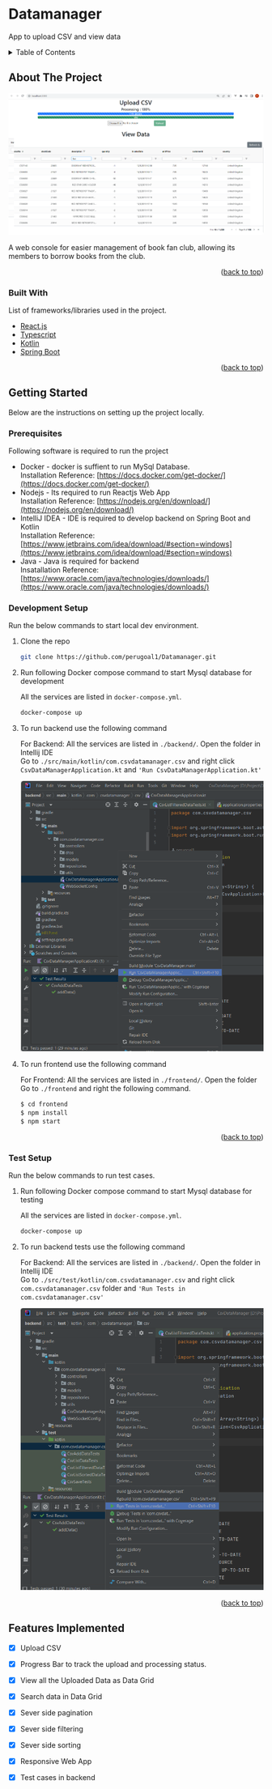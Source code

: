 # Datamanager
App to upload CSV and view data



<!-- TABLE OF CONTENTS -->
<details>
  <summary>Table of Contents</summary>
  <ol>
    <li>
      <a href="#about-the-project">About The Project</a>
      <ul>
        <li><a href="#built-with">Built With</a></li>
      </ul>
    </li>
    <li>
      <a href="#getting-started">Getting Started</a>
      <ul>
        <li><a href="#prerequisites">Prerequisites</a></li>
        <li><a href="#development-setup">Development Setup</a></li>
        <li><a href="#test-setup">Test Setup</a></li>
      </ul>
    </li>
  </ol>
</details>

<!-- ABOUT THE PROJECT -->
## About The Project

![Screen Shot][screenshot]

A web console for easier management of book fan club, allowing its members to borrow books from the club.


<p align="right">(<a href="#top">back to top</a>)</p>


### Built With

List of frameworks/libraries used in the project.

* [React.js](https://reactjs.org/)
* [Typescript](https://www.typescriptlang.org/)
* [Kotlin](https://kotlinlang.org/)
* [Spring Boot](https://spring.io/projects/spring-boot)

<p align="right">(<a href="#top">back to top</a>)</p>


<!-- GETTING STARTED -->
## Getting Started

Below are the instructions on setting up the project locally.

### Prerequisites

Following software is required to run the project
* Docker - docker is suffient to run MySql Database.<br/>
  Installation Reference: [https://docs.docker.com/get-docker/](https://docs.docker.com/get-docker/)
* Nodejs - Its required to run Reactjs Web App<br/>
  Installation Reference: [https://nodejs.org/en/download/](https://nodejs.org/en/download/)
* IntelliJ IDEA - IDE is required to develop backend on Spring Boot and Kotlin<br/>
  Installation Reference: [https://www.jetbrains.com/idea/download/#section=windows](https://www.jetbrains.com/idea/download/#section=windows)
* Java - Java is required for backend<br/>
  Insatallation Reference: [https://www.oracle.com/java/technologies/downloads/](https://www.oracle.com/java/technologies/downloads/)

### Development Setup

Run the below commands to start local dev environment.

1. Clone the repo
   ```sh
   git clone https://github.com/perugoal1/Datamanager.git
   ```
2. Run following Docker compose command to start Mysql database for development

   All the services are listed in `docker-compose.yml`.
   ```sh
   docker-compose up
   ```

3. To run backend use the following command

   For Backend: All the services are listed in `./backend/`. Open the folder in Intellij IDE <br/>
   Go to `./src/main/kotlin/com.csvdatamanager.csv` and right click `CsvDataManagerApplication.kt` and `'Run CsvDataManagerApplication.kt'` 
    
   ![beSetup][beSetup]

4. To run frontend use the following command

   For Frontend: All the services are listed in `./frontend/`. Open the folder <br/>
   Go to `./frontend` and right the following command.

   ```sh
   $ cd frontend
   $ npm install
   $ npm start
   ``` 

<p align="right">(<a href="#top">back to top</a>)</p>

### Test Setup

Run the below commands to run test cases.

1. Run following Docker compose command to start Mysql database for testing

   All the services are listed in `docker-compose.yml`.
   ```sh
   docker-compose up
   ```

2. To run backend tests use the following command

   For Backend: All the services are listed in `./backend/`. Open the folder in Intellij IDE <br/>
   Go to `./src/test/kotlin/com.csvdatamanager.csv` and right click `com.csvdatamanager.csv` folder and `'Run Tests in com.csvdatamanager.csv'` 
    
   ![beTest][beTest]

<p align="right">(<a href="#top">back to top</a>)</p>

## Features Implemented

- [x] Upload CSV
- [x] Progress Bar to track the upload and processing status.
- [X] View all the Uploaded Data as Data Grid
- [X] Search data in Data Grid
- [X] Sever side pagination
- [X] Sever side filtering
- [X] Sever side sorting
- [X] Responsive Web App
- [X] Test cases in backend


<!-- MARKDOWN LINKS & IMAGES -->
[screenshot]: images/UploadCsvScreenshot.png
[beSetup]: images/beSetup.png
[beTest]: images/beTest.png